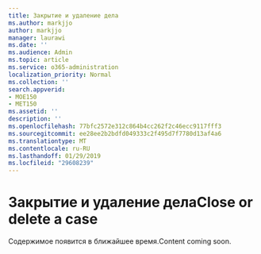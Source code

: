 ```yaml
---
title: Закрытие и удаление дела
ms.author: markjjo
author: markjjo
manager: laurawi
ms.date: ''
ms.audience: Admin
ms.topic: article
ms.service: o365-administration
localization_priority: Normal
ms.collection: ''
search.appverid:
- MOE150
- MET150
ms.assetid: ''
description: ''
ms.openlocfilehash: 77bfc2572e312c864b4cc262f2c46ecc9117fff3
ms.sourcegitcommit: ee28ee2b2bdfd049333c2f495d7f7780d13af4a6
ms.translationtype: MT
ms.contentlocale: ru-RU
ms.lasthandoff: 01/29/2019
ms.locfileid: "29608239"
---
```

# <a name="close-or-delete-a-case"></a><span data-ttu-id="0c61c-102">Закрытие и удаление дела</span><span class="sxs-lookup"><span data-stu-id="0c61c-102">Close or delete a case</span></span>

<span data-ttu-id="0c61c-103">Содержимое появится в ближайшее время.</span><span class="sxs-lookup"><span data-stu-id="0c61c-103">Content coming soon.</span></span>